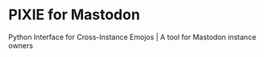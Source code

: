 # PIXIE for Mastodon
Python Interface for Cross-Instance Emojos | A tool for Mastodon instance owners
